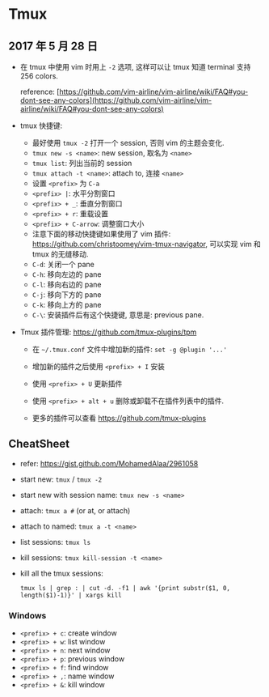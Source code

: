 # Tmux

## 2017 年 5 月 28 日

+   在 tmux 中使用 vim 时用上 `-2` 选项, 这样可以让 tmux 知道 terminal 支持 256 colors.

    reference: [https://github.com/vim-airline/vim-airline/wiki/FAQ#you-dont-see-any-colors](https://github.com/vim-airline/vim-airline/wiki/FAQ#you-dont-see-any-colors)

+   tmux 快捷键:

    +   最好使用 `tmux -2` 打开一个 session, 否则 vim 的主题会变化.
    +   `tmux new -s <name>`: new session, 取名为 `<name>`
    +   `tmux list`: 列出当前的 session
    +   `tmux attach -t <name>`: attach to, 连接 `<name>`
    +   设置 `<prefix>` 为 `C-a`
    +   `<prefix> |`: 水平分割窗口
    +   `<prefix> + _`: 垂直分割窗口
    +   `<prefix> + r`: 重载设置
    +   `<prefix> + C-arrow`: 调整窗口大小
    +   注意下面的移动快捷键如果使用了 vim 插件: https://github.com/christoomey/vim-tmux-navigator, 可以实现 vim 和 tmux 的无缝移动.
    +   `C-d`: 关闭一个 pane
    +   `C-h`: 移向左边的 pane
    +   `C-l`: 移向右边的 pane
    +   `C-j`: 移向下方的 pane
    +   `C-k`: 移向上方的 pane
    +   `C-\`: 安装插件后有这个快捷键, 意思是: previous pane.

+   Tmux 插件管理: https://github.com/tmux-plugins/tpm 

    +   在 `~/.tmux.conf` 文件中增加新的插件: `set -g @plugin '...'`
    +   增加新的插件之后使用 `<prefix> + I` 安装
    +   使用 `<prefix> + U` 更新插件


    +   使用 `<prefix> + alt + u` 删除或卸载不在插件列表中的插件.
    +   更多的插件可以查看 https://github.com/tmux-plugins

## CheatSheet

+   refer: https://gist.github.com/MohamedAlaa/2961058

+   start new: `tmux` / `tmux -2` 

+   start new with session name: `tmux new -s <name>`

+   attach: `tmux a #` (or at, or attach)

+   attach to named: `tmux a -t <name>`

+   list sessions: `tmux ls`

+   kill sessions: `tmux kill-session -t <name>`

+   kill all the tmux sessions:

    `tmux ls | grep : | cut -d. -f1 | awk '{print substr($1, 0, length($1)-1)}' | xargs kill`

### Windows

+   `<prefix> + c`: create window
+   `<prefix> + w`: list window
+   `<prefix> + n`: next window
+   `<prefix> + p`: previous window
+   `<prefix> + f`: find window
+   `<prefix> + ,`: name window
+   `<prefix> + &`: kill window